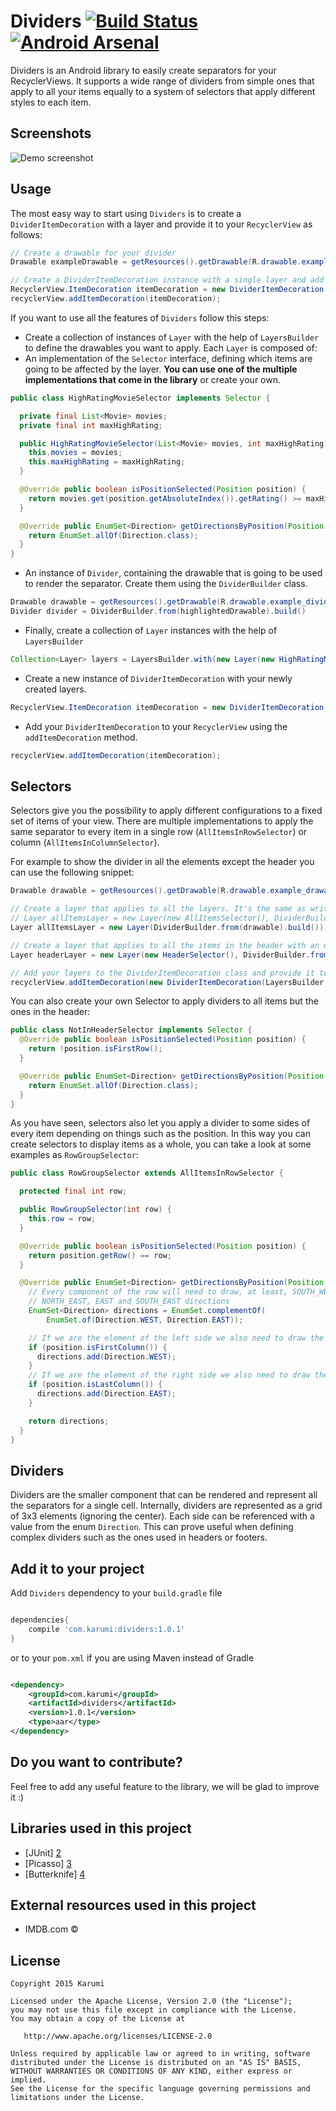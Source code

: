 Dividers [![Build Status](https://travis-ci.org/Karumi/Dividers.svg?branch=master)](https://travis-ci.org/Karumi/Dividers) [![Android Arsenal](https://img.shields.io/badge/Android%20Arsenal-Dividers-green.svg?style=flat)](http://android-arsenal.com/details/1/2467)
==================

Dividers is an Android library to easily create separators for your RecyclerViews. It supports a wide range of dividers from simple ones that apply to all your items equally to a system of selectors that apply different styles to each item.

Screenshots
-----------

![Demo screenshot][1]

Usage
-----

The most easy way to start using ``Dividers`` is to create a ``DividerItemDecoration`` with a layer and provide it to your ``RecyclerView`` as follows:

```java
// Create a drawable for your divider
Drawable exampleDrawable = getResources().getDrawable(R.drawable.example_drawable);

// Create a DividerItemDecoration instance with a single layer and add it to your recycler view
RecyclerView.ItemDecoration itemDecoration = new DividerItemDecoration(new Layer(DividerBuilder.get().with(exampleDrawable).build()));
recyclerView.addItemDecoration(itemDecoration);
```

If you want to use all the features of ``Dividers`` follow this steps:

* Create a collection of instances of ``Layer`` with the help of ``LayersBuilder`` to define the drawables you want to apply. Each ``Layer`` is composed of:
* An implementation of the ``Selector`` interface, defining which items are going to be affected by the layer. **You can use one of the multiple implementations that come in the library** or create your own.

```java
public class HighRatingMovieSelector implements Selector {

  private final List<Movie> movies;
  private final int maxHighRating;

  public HighRatingMovieSelector(List<Movie> movies, int maxHighRating) {
    this.movies = movies;
    this.maxHighRating = maxHighRating;
  }

  @Override public boolean isPositionSelected(Position position) {
    return movies.get(position.getAbsoluteIndex()).getRating() >= maxHighRating;
  }

  @Override public EnumSet<Direction> getDirectionsByPosition(Position position) {
    return EnumSet.allOf(Direction.class);
  }
}
``` 

* An instance of ``Divider``, containing the drawable that is going to be used to render the separator. Create them using the ``DividerBuilder`` class.

```java
Drawable drawable = getResources().getDrawable(R.drawable.example_divider);
Divider divider = DividerBuilder.from(highlightedDrawable).build()
```

* Finally, create a collection of ``Layer`` instances with the help of ``LayersBuilder``

```java
Collection<Layer> layers = LayersBuilder.with(new Layer(new HighRatingMovieSelector(), divider)).build();
```

* Create a new instance of ``DividerItemDecoration`` with your newly created layers.
```java
RecyclerView.ItemDecoration itemDecoration = new DividerItemDecoration(layers);
```
* Add your ``DividerItemDecoration`` to your ``RecyclerView`` using the ``addItemDecoration`` method.
```java
recyclerView.addItemDecoration(itemDecoration);
```

Selectors
-------------

Selectors give you the possibility to apply different configurations to a fixed set of items of your view. There are multiple implementations to apply the same separator to every item in a single row (``AllItemsInRowSelector``) or column (``AllItemsInColumnSelector``).

For example to show the divider in all the elements except the header you can use the following snippet:
```java
Drawable drawable = getResources().getDrawable(R.drawable.example_drawable);

// Create a layer that applies to all the layers. It's the same as writing :
// Layer allItemsLayer = new Layer(new AllItemsSelector(), DividerBuilder.from(drawable).build());
Layer allItemsLayer = new Layer(DividerBuilder.from(drawable).build());

// Create a layer that applies to all the items in the header with an empty drawable to avoid displaying anything
Layer headerLayer = new Layer(new HeaderSelector(), DividerBuilder.fromEmpty().build());

// Add your layers to the DividerItemDecoration class and provide it to your recycler view!
recyclerView.addItemDecoration(new DividerItemDecoration(LayersBuilder.from(allItemsLayer, headerLayer).build()));
```

You can also create your own Selector to apply dividers to all items but the ones in the header:

```java
public class NotInHeaderSelector implements Selector {
  @Override public boolean isPositionSelected(Position position) {
    return !position.isFirstRow();
  }

  @Override public EnumSet<Direction> getDirectionsByPosition(Position position) {
    return EnumSet.allOf(Direction.class);
  }
}
```

As you have seen, selectors also let you apply a divider to some sides of every item depending on things such as the position. In this way you can create selectors to display items as a whole, you can take a look at some examples as ``RowGroupSelector``:

```java
public class RowGroupSelector extends AllItemsInRowSelector {

  protected final int row;

  public RowGroupSelector(int row) {
    this.row = row;
  }

  @Override public boolean isPositionSelected(Position position) {
    return position.getRow() == row;
  }

  @Override public EnumSet<Direction> getDirectionsByPosition(Position position) {
    // Every component of the row will need to draw, at least, SOUTH_WEST, WEST, NORTH_WEST, 
    // NORTH_EAST, EAST and SOUTH_EAST directions
    EnumSet<Direction> directions = EnumSet.complementOf(
        EnumSet.of(Direction.WEST, Direction.EAST));

    // If we are the element of the left side we also need to draw the west direction
    if (position.isFirstColumn()) {
      directions.add(Direction.WEST);
    }
    // If we are the element of the right side we also need to draw the east direction
    if (position.isLastColumn()) {
      directions.add(Direction.EAST);
    }

    return directions;
  }
}
```

Dividers
--------

Dividers are the smaller component that can be rendered and represent all the separators for a single cell. Internally, dividers are represented as a grid of 3x3 elements (ignoring the center). Each side can be referenced with a value from the enum ``Direction``. This can prove useful when defining complex dividers such as the ones used in headers or footers.

Add it to your project
----------------------

Add ``Dividers`` dependency to your ``build.gradle`` file

```groovy

dependencies{
    compile 'com.karumi:dividers:1.0.1'
}

```

or to your ``pom.xml`` if you are using Maven instead of Gradle

```xml

<dependency>
    <groupId>com.karumi</groupId>
    <artifactId>dividers</artifactId>
    <version>1.0.1</version>
    <type>aar</type>
</dependency>

```

Do you want to contribute?
--------------------------

Feel free to add any useful feature to the library, we will be glad to improve it :)

Libraries used in this project
------------------------------

* [JUnit] [2]
* [Picasso] [3]
* [Butterknife] [4]

External resources used in this project
---------------------------------------

* IMDB.com ©

License
-------

    Copyright 2015 Karumi

    Licensed under the Apache License, Version 2.0 (the "License");
    you may not use this file except in compliance with the License.
    You may obtain a copy of the License at

       http://www.apache.org/licenses/LICENSE-2.0

    Unless required by applicable law or agreed to in writing, software
    distributed under the License is distributed on an "AS IS" BASIS,
    WITHOUT WARRANTIES OR CONDITIONS OF ANY KIND, either express or implied.
    See the License for the specific language governing permissions and
    limitations under the License.

[1]: ./art/example.gif
[2]: https://github.com/junit-team/junit
[3]: https://github.com/square/picasso
[4]: https://github.com/JakeWharton/butterknife
